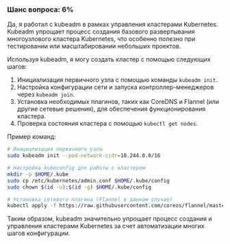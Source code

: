 ### Шанс вопроса: 6%

Да, я работал с kubeadm в рамках управления кластерами Kubernetes. Kubeadm упрощает процесс создания базового развертывания многоузлового кластера Kubernetes, что особенно полезно при тестировании или масштабировании небольших проектов.

Используя kubeadm, я могу создать кластер с помощью следующих шагов:
1. Инициализация первичного узла с помощью команды `kubeadm init`.
2. Настройка конфигурации сети и запуска контроллер-менеджеров через `kubeadm join`.
3. Установка необходимых плагинов, таких как CoreDNS и Flannel (или другие сетевые решения), для обеспечения функционирования кластера.
4. Проверка состояния кластера с помощью `kubectl get nodes`.

Пример команд:
```bash
# Инициализация первичного узла
sudo kubeadm init --pod-network-cidr=10.244.0.0/16

# Настройка kubeconfig для работы с кластером
mkdir -p $HOME/.kube
sudo cp /etc/kubernetes/admin.conf $HOME/.kube/config
sudo chown $(id -u):$(id -g) $HOME/.kube/config

# Установка сетевого плагина (Flannel в данном случае)
kubectl apply -f https://raw.githubusercontent.com/coreos/flannel/master/Documentation/kube-flannel.yml
```

Таким образом, kubeadm значительно упрощает процесс создания и управления кластерами Kubernetes за счет автоматизации многих шагов конфигурации.